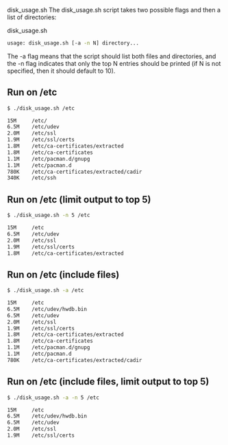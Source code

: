 disk_usage.sh
The disk_usage.sh script takes two possible flags and then a list of directories:

disk_usage.sh
``` bash
usage: disk_usage.sh [-a -n N] directory...
```
The -a flag means that the script should list both files and directories, and the -n flag indicates that only the top N entries should be printed (if N is not specified, then it should default to 10).
## Run on /etc 
``` bash 
$ ./disk_usage.sh /etc

15M     /etc/
6.5M    /etc/udev
2.0M    /etc/ssl
1.9M    /etc/ssl/certs
1.8M    /etc/ca-certificates/extracted
1.8M    /etc/ca-certificates
1.1M    /etc/pacman.d/gnupg
1.1M    /etc/pacman.d
780K    /etc/ca-certificates/extracted/cadir
340K    /etc/ssh
```
## Run on /etc (limit output to top 5)
``` bash
$ ./disk_usage.sh -n 5 /etc

15M     /etc
6.5M    /etc/udev
2.0M    /etc/ssl
1.9M    /etc/ssl/certs
1.8M    /etc/ca-certificates/extracted
```
## Run on /etc (include files)
``` bash
$ ./disk_usage.sh -a /etc

15M     /etc
6.5M    /etc/udev/hwdb.bin
6.5M    /etc/udev
2.0M    /etc/ssl
1.9M    /etc/ssl/certs
1.8M    /etc/ca-certificates/extracted
1.8M    /etc/ca-certificates
1.1M    /etc/pacman.d/gnupg
1.1M    /etc/pacman.d
780K    /etc/ca-certificates/extracted/cadir
```
## Run on /etc (include files, limit output to top 5)
``` bash
$ ./disk_usage.sh -a -n 5 /etc

15M     /etc
6.5M    /etc/udev/hwdb.bin
6.5M    /etc/udev
2.0M    /etc/ssl
1.9M    /etc/ssl/certs
```
